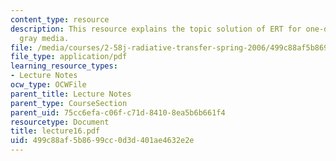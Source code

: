 ```yaml
---
content_type: resource
description: This resource explains the topic solution of ERT for one-dimensional
  gray media.
file: /media/courses/2-58j-radiative-transfer-spring-2006/499c88af5b8699cc0d3d401ae4632e2e_lecture16.pdf
file_type: application/pdf
learning_resource_types:
- Lecture Notes
ocw_type: OCWFile
parent_title: Lecture Notes
parent_type: CourseSection
parent_uid: 75cc6efa-c06f-c71d-8410-8ea5b6b661f4
resourcetype: Document
title: lecture16.pdf
uid: 499c88af-5b86-99cc-0d3d-401ae4632e2e
---
```

